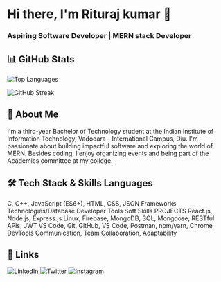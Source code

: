 # Hi there, I'm Rituraj kumar 👋
### Aspiring Software Developer | MERN stack Developer

## 📊 GitHub Stats
<!-- ![Your Name's GitHub stats](https://github-readme-stats.vercel.app/api?username=nitinkoberoii&show_icons=true&theme=radical) -->

![Top Languages](https://github-readme-stats.vercel.app/api/top-langs/?username=nitinkoberoii&layout=compact&theme=radical)

![GitHub Streak](https://github-readme-streak-stats.herokuapp.com/?user=nitinkoberoii&theme=radical)

<!-- ![GitHub Trophies](https://github-profile-trophy.vercel.app/?username=nitinkoberoii&theme=radical) -->

## 📖 About Me
I'm a third-year Bachelor of Technology student at the Indian Institute of Information Technology, Vadodara - International Campus, Diu. I'm passionate about building impactful software and exploring the world of MERN. Besides coding, I enjoy organizing events and being part of the Academics committee at my college.

## 🛠 Tech Stack & Skills Languages
 C, C++, JavaScript (ES6+), HTML, CSS, JSON
 Frameworks
 Technologies/Database
 Developer Tools
 Soft Skills
 PROJECTS
 React.js, Node.js, Express.js
 Linux, Firebase, MongoDB, SQL, Mongoose, RESTful APIs, JWT
 VS Code, Git, GitHub, VS Code, Postman, npm/yarn, Chrome DevTools
 Communication, Team Collaboration, Adaptability

<!-- ## Featured Projects
### [DiscussIt](https://github.com/nitinkoberoii/DiscussIt)
DiscussIt is a responsive reddit clone built on my journey to learn full stack App-Development using Flutter and Firebase.

### [Zoom Clone](https://github.com/nitinkoberoii/Zoom-Clone)
Zoom-Clone is a clone built on my journey to learn full stack App-Development using Flutter and Firebase. -->

## 🔗 Links

[![LinkedIn](https://img.shields.io/badge/LinkedIn-0077B5?style=for-the-badge&logo=linkedin&logoColor=white)](http://www.linkedin.com/in/rituraj-kumar-0268b132a)
[![Twitter](https://img.shields.io/badge/Twitter-1DA1F2?style=for-the-badge&logo=twitter&logoColor=white)]()
[![Instagram](https://img.shields.io/badge/Instagram-E4405F?style=for-the-badge&logo=instagram&logoColor=white)](https://www.instagram.com/rituraj_1603?igsh=Zml6NjdleXBmd2gz)


<!---
nitinkoberoii/nitinkoberoii is a ✨ special ✨ repository because its README.md (this file) appears on your GitHub profile.
You can click the Preview link to take a look at your changes.
--->
